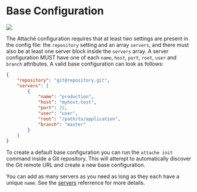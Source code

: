 # Base Configuration

![](https://img.shields.io/github/v/release/tpg/attache?style=flat-square)

The Attaché configuration requires that at least two settings are present in the config file: the `repository` setting and an array `servers`, and there must also be at least one server block inside the `servers` array. A server configuration MUST have one of each `name`, `host`, `port`, `root`, `user` and `branch` attributes. A valid base configuration can look as follows:

```json
{
    "repository": "git@repository.git",
    "servers": [
        {
            "name": "production",
            "host": "myhost.test",
            "port": 22,
            "user": "user",
            "root": "/path/to/application",
            "branch": "master"
        }
    ]
}
```

To create a default base configuration you can run the `attache init` command inside a Git repository. This will attempt to automatically discover the Git remote URL and create a new base configuration.

You can add as many servers as you need as long as they each have a unique `name`. See the [servers](/reference/servers.md) referrence for more details.
